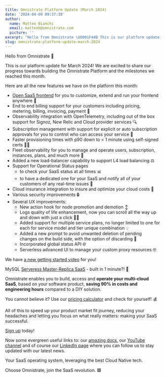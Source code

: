```yaml
---
title: Omnistrate Platform Update (March 2024)
date: '2024-04-09 09:37:38'
author:
  name: Matteo Bianchi
  email: matteob@omnistrate.com
  picture: ''
excerpt: "Hello from Omnistrate \U0001F44B This is our platform update for March 2024! We are excited to share our progress towards building the Omnistrate Platform and the milestones we reached this month."
slug: omnistrate-platform-update-march-2024
---
```


Hello from Omnistrate 👋

This is our platform update for March 2024!
We are excited to share our progress towards building the Omnistrate Platform and the milestones we reached this month.

Here are all the new features we have on the platform this month:

- [Open SaaS frontend][8] for you to customize, extend and run your frontend anywhere 👐
- End to end billing support for your customers including pricing, metering, billing, invoicing, payment 🤑
- Observability integration with OpenTelemetry, including out of the box support for Signoz, New Relic and Cloud provider services 🔍
- Subscription management with support for explicit or auto subscription approvals for you to control who can access your service 🙅
- Faster provisioning times with p90 down to < 1 minute using self-signed certs 🏃🍃
- Fleet observability for you to manage and operate users, subscription, instances, plans, and much more 🤝
- Added a new load-balancer capability to support L4 load balancing ⚖️
- Support for Operational Status pages 
    - to check your SaaS status at all times 📊
    - to have a dedicated one for your SaaS and notify all of your customers of any real-time issues 🔴
- Cloud insurance integration to insure and optimize your cloud costs 💸
- Various security improvements 🔒
- Several UX improvements:
    - New action hook for node promotion and demotion ↕️
    - Logs quality of life enhancement, now you can scroll all the way up and down with just a click 🔼🔽
    - Added support for multiple service plans, no longer limited to one for each for service model and tier unique combination 💡
    - Added a new prompt to avoid unwanted deletion of pending changes on the build side, with the option of discarding 💾
    - Incorporated global status API 🌐
    - Serverless advanced UI to manage your custom proxy resources 🤓

We have [a new getting started video][1] for you!

MySQL [Serveress Master-Replica SaaS][2] - built in 1 minute?! 🤯

Omnistrate enables you to build, access and **operate your multi-cloud SaaS**, based on your software product, **saving 90% in costs and engineering hours** compared to a DIY solution.

You cannot believe it? 
Use our [pricing calculator][3] and check for yourself! 💰

All of this to speed up your product market fit journey, reducing your headaches and letting you focus on what really matters: making your SaaS successful.

[Sign up][4] today!


Now some evergreen useful links to: our [amazing docs][5], our [YouTube channel][6] and of course our [LinkedIn page][7] where you can follow us to stay updated with our latest news.

Your SaaS operating system, leveraging the best Cloud Native tech.

Choose Omnistrate, join the SaaS revolution. 🟩

  [1]: https://www.youtube.com/watch?v=Hw3XMlVqq9Q 
  [2]: https://www.youtube.com/watch?v=fYWr1otnLWY
  [3]: https://omnistrate.com/pricing#cost-calculator
  [4]: https://omnistrate.cloud/signup
  [5]: http://docs.omnistrate.com
  [6]: https://www.youtube.com/@omnistrate
  [7]: https://www.linkedin.com/company/omnistrate/
  [8]: https://github.com/omnistrate/saasbuilder

